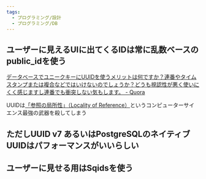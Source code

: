 ```yaml
---
tags:
  - プログラミング/設計
  - プログラミング/DB
---
```

## ユーザーに見えるUIに出てくるIDは常に乱数ベースのpublic_idを使う
[データベースでユニークキーにUUIDを使うメリットは何ですか？連番やタイムスタンプまたは複合などではいけないのでしょうか？どうも視認性が悪く使いにくく感じますし連番でも衝突しない気もします。 - Quora](https://jp.quora.com/%E3%83%87%E3%83%BC%E3%82%BF%E3%83%99%E3%83%BC%E3%82%B9%E3%81%A7%E3%83%A6%E3%83%8B%E3%83%BC%E3%82%AF%E3%82%AD%E3%83%BC%E3%81%ABUUID%E3%82%92%E4%BD%BF%E3%81%86%E3%83%A1%E3%83%AA%E3%83%83%E3%83%88%E3%81%AF%E4%BD%95)

UUIDは[「参照の局所性」（Locality of Reference）](https://ja.wikipedia.org/wiki/%E5%8F%82%E7%85%A7%E3%81%AE%E5%B1%80%E6%89%80%E6%80%A7 "ja.wikipedia.org")というコンピューターサイエンス最強の武器を殺してしまう

## ただしUUID v7 あるいはPostgreSQLのネイティブUUIDはパフォーマンスがいいらしい

## ユーザーに見せる用はSqidsを使う 
